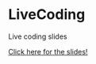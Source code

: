 # LiveCoding
Live coding slides

[Click here for the slides!](https://github.com/freecodecamp-fresnoca/LiveCoding/blob/master/Fresno%20FreeCodeCamp%20Live%20Coding.pdf)
